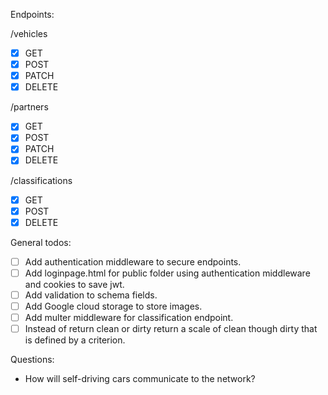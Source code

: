 Endpoints:

/vehicles

- [x] GET
- [x] POST
- [x] PATCH
- [x] DELETE

/partners

- [x] GET
- [x] POST
- [x] PATCH
- [x] DELETE

/classifications

- [x] GET
- [x] POST
- [x] DELETE

General todos:

- [ ] Add authentication middleware to secure endpoints.
- [ ] Add loginpage.html for public folder using authentication middleware and cookies to save jwt.
- [ ] Add validation to schema fields.
- [ ] Add Google cloud storage to store images.
- [ ] Add multer middleware for classification endpoint.
- [ ] Instead of return clean or dirty return a scale of clean though dirty that is defined by a criterion.

Questions:

- How will self-driving cars communicate to the network?
